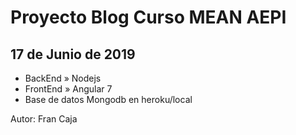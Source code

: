 # Proyecto Blog Curso MEAN AEPI
## 17 de Junio de 2019
- BackEnd » Nodejs
- FrontEnd » Angular 7
- Base de datos Mongodb en heroku/local

Autor: Fran Caja
